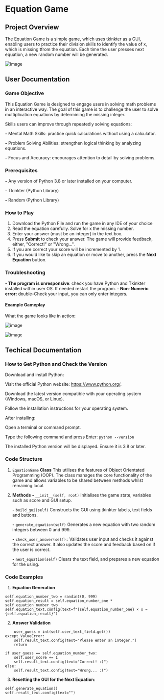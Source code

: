 # Equation Game

## Project Overview

The Equation Game is a simple game, which uses tkinkter as a GUI, enabling users to practice their division skills to identify the value of x, which is missing tfrom the equation. Each time the user presses next equation, a new random number will be generated.

![image](https://github.com/user-attachments/assets/9eca4eb8-3f99-421c-badb-738032e2b290)

## User Documentation

### Game Objective

This Equation Game is designed to engage users in solving math problems in an interactive way. The goal of this game is to challenge the user to solve multiplication equations by determining the missing integer.

Skills users can improve through repeatedly solving equations:

**-** Mental Math Skills: practice quick calculations without using a calculator.

**-** Problem Solving Abilities: strengthen logical thinking by analyzing equations.

**-** Focus and Accuracy: encourages attention to detail by solving problems.

### Prerequisites

 **-** Any version of Python 3.8 or later installed on your computer.
 
 **-** Tkinkter (Python Library)
 
 **-** Random (Python Library)

 ### How to Play

 1. Download the Python File and run the game in any IDE of your choice
 2. Read the equation carefully. Solve for x the missing number.
 3. Enter your answer (must be an integer) in the text box.
 4. Press **Submit** to check your answer. The game will provide feedback, either, "Correct!" or "Wrong...".
 5. If you are correct your score will be incremented by 1.
 6. If you would like to skip an equation or move to another, press the **Next Equation** button.

### Troubleshooting ###

**- The program is unresponsive**: check you have Python and Tkinkter installed within user OS. If needed restart the program.
**- Non-Numeric error:** double-Check your input, you can only enter integers.

#### Example Gameplay

What the game looks like in action:

 ![image](https://github.com/user-attachments/assets/27e4ae8d-3687-427d-ada4-5b76689cff68)

![image](https://github.com/user-attachments/assets/ed755033-6c04-4f43-8dcf-b3eb6ae86174)


## Techical Documentation

### How to Get Python and Check the Version

Download and install Python:

Visit the official Python website: https://www.python.org/.

Download the latest version compatible with your operating system (Windows, macOS, or Linux).

Follow the installation instructions for your operating system. 

After installing:

Open a terminal or command prompt.

Type the following command and press Enter: ```python --version```

The installed Python version will be displayed. Ensure it is 3.8 or later.


### Code Structure

 1. ```EquationGame``` **Class**
This utilises the features of Object Orientated Programming (OOP). The class manages the core functionality of the game and allows variables to be shared between methods whilst remaining local.
 2. **Methods**
    **-** ```__init__(self, root)``` Initialises the game state, variables such as score and GUI setup.
    
    **-** ```build_gui(self)``` Constructs the GUI using tkinkter labels, text fields and buttons.
    
    **-** ```generate_equation(self)``` Generates a new equation with two random integers between 0 and 999.
    
    **-** ```check_user_answer(self):``` Validates user input and checks it against the correct answer. It also updates the score and feedback based on if the user is correct.
    
    **-** ```next_equation(self)``` Clears the text field, and prepares a new equation for the using.

### Code Examples

1. **Equation Generation**
```self.equation_number_one = randint(0, 999)
self.equation_number_two = randint(0, 999)
self.equation_result = self.equation_number_one * self.equation_number_two
self.equation_text.config(text=f"{self.equation_number_one} × x = {self.equation_result}")
```
2. **Answer Validation**
```try:
    user_guess = int(self.user_text_field.get())
except ValueError:
    self.result_text.config(text="Please enter an integer.")
    return

if user_guess == self.equation_number_two:
    self.user_score += 1
    self.result_text.config(text="Correct! :)")
else:
    self.result_text.config(text="Wrong... :(")
```

3. **Resetting the GUI for the Next Equation**:
```self.user_text_field.delete(0, tk.END)
self.generate_equation()
self.result_text.config(text="")
```
